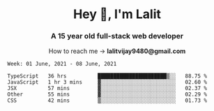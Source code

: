<h1 align="center">Hey 👋, I'm Lalit</h1>
<h3 align="center">A 15 year old full-stack web developer</h3>

<p align="center">How to reach me → <strong>lalitvijay9480@gmail.com</strong></p>

<!--START_SECTION:waka-->
```text
Week: 01 June, 2021 - 08 June, 2021

TypeScript   36 hrs          ██████████████████████▒░░   88.75 % 
JavaScript   1 hr 3 mins     ▓░░░░░░░░░░░░░░░░░░░░░░░░   02.60 % 
JSX          57 mins         ▓░░░░░░░░░░░░░░░░░░░░░░░░   02.37 % 
Other        55 mins         ▓░░░░░░░░░░░░░░░░░░░░░░░░   02.29 % 
CSS          42 mins         ▒░░░░░░░░░░░░░░░░░░░░░░░░   01.73 % 
```
<!--END_SECTION:waka-->
